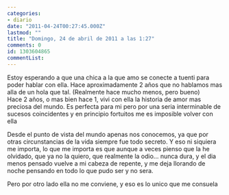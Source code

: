 ```yaml
---
categories:
- diario
date: "2011-04-24T00:27:45.000Z"
lastmod: ""
title: "Domingo, 24 de abril de 2011 a las 1:27"
comments: 0
id: 1303604865
commentList:
---
```


Estoy esperando a que una chica a la que amo se conecte a tuenti para poder hablar con ella. Hace aproximadamente 2 años que no hablamos mas alla de un hola que tal. (Realmente hace mucho menos, pero bueno)  
Hace 2 años, o mas bien hace 1, vivi con ella la historia de amor mas preciosa del mundo. Es perfecta para mi pero por una seria interminable de sucesos coincidentes y en principio fortuitos me es imposible volver con ella  
  
Desde el punto de vista del mundo apenas nos conocemos, ya que por otras circunstancias de la vida siempre fue todo secreto. Y eso ni siquiera me importa, lo que me importa es que aunque a veces pienso que la he olvidado, que ya no la quiero, que realmente la odio... nunca dura, y el dia menos pensado vuelve a mi cabeza de repente, y me deja llorando de noche pensando en todo lo que pudo ser y no sera.  
  
Pero por otro lado ella no me conviene, y eso es lo unico que me consuela